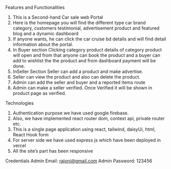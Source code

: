 Features and Functionalities
1. This is a Second-hand Car sale web Portal 
2. Here is the homepage you will find the different type car brand category, customers testimonial,           advertisement product and featured blog and a dynamic dashboard
3. If anyone wants, he can click the car cruise bd details and will find detail information about the portal.
4. In Buyer section Clicking category product details of category product will open and from that anyone can book the product and a buyer can add to wishlist the the product and from dashboard payment will be done.
5. InSeller Section Seller can add a product and make advertise.
6. Seller can view the product and also can delete the product.
7. Admin can add the seller and buyer and a reported items route
8. Admin can make a seller verified. Once Verified it will be shown in product page as verified.

Technologies
1. Authentication purpose we have used google firebase.
2. Also, we have implemented react router dom, context api, private router etc.
3. This is a single page application using react, tailwind, daisyUi, html, React Hook form
4. For server side we have used express js which have been deployed in vercel
5. All the site’s part has been responsive

Credentials
Admin Email: rajoni@gmail.com
Admin Password: 123456
